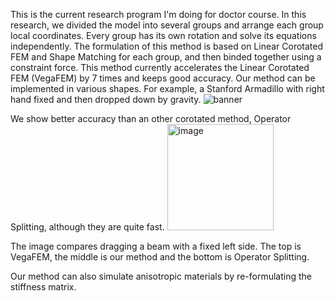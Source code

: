 This is the current research program I'm doing for doctor course. In this research, we divided the model into several groups and arrange each group local coordinates. Every group has its own rotation and solve its equations independently.
The formulation of this method is based on Linear Corotated FEM and Shape Matching for each group, and then binded together using a constraint force.
This method currently accelerates the Linear Corotated FEM (VegaFEM) by 7 times and keeps good accuracy. Our method can be implemented in various shapes.
For example, a Stanford Armadillo with right hand fixed and then dropped down by gravity.
![banner](https://github.com/MagnoliaKKK/tetfemcpp/assets/62364444/71263d49-657b-4ecb-ae39-48f4e41389c3)

We show better accuracy than an other corotated method, Operator Splitting, although they are quite fast.
<img width="170" alt="image" src="https://github.com/MagnoliaKKK/tetfemcpp/assets/62364444/bba1d197-2899-44d1-8658-7568148c5af4">


The image compares dragging a beam with a fixed left side. The top is VegaFEM, the middle is our method and the bottom is Operator Splitting.

Our method can also simulate anisotropic materials by re-formulating the stiffness matrix.
